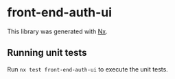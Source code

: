 # front-end-auth-ui

This library was generated with [Nx](https://nx.dev).

## Running unit tests

Run `nx test front-end-auth-ui` to execute the unit tests.
